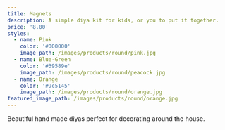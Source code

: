 ```yaml
---
title: Magnets
description: A simple diya kit for kids, or you to put it together.
price: '8.00'
styles:
  - name: Pink
    color: '#000000'
    image_path: /images/products/round/pink.jpg
  - name: Blue-Green
    color: '#39589e'
    image_path: /images/products/round/peacock.jpg
  - name: Orange
    color: '#9c5145'
    image_path: /images/products/round/orange.jpg
featured_image_path: /images/products/round/orange.jpg
---
```


Beautiful hand made diyas perfect for decorating around the house.
